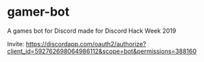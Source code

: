 # gamer-bot
A games bot for Discord made for Discord Hack Week 2019

Invite: https://discordapp.com/oauth2/authorize?client_id=592762698064986112&scope=bot&permissions=388160

